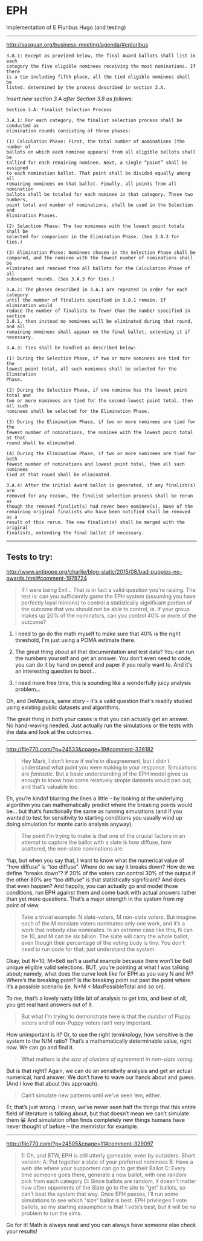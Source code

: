 # EPH
Implementation of E Pluribus Hugo (and testing)

-----

http://sasquan.org/business-meeting/agenda/#epluribus

```
3.8.1: Except as provided below, the final Award ballots shall list in each
category the five eligible nominees receiving the most nominations. If there
is a tie including fifth place, all the tied eligible nominees shall be
listed. determined by the process described in section 3.A.
```
*Insert new section 3.A after Section 3.8 as follows:*

```
Section 3.A: Finalist Selection Process

3.A.1: For each category, the finalist selection process shall be conducted as
elimination rounds consisting of three phases:

(1) Calculation Phase: First, the total number of nominations (the number of
ballots on which each nominee appears) from all eligible ballots shall be
tallied for each remaining nominee. Next, a single “point” shall be assigned
to each nomination ballot. That point shall be divided equally among all
remaining nominees on that ballot. Finally, all points from all nomination
ballots shall be totaled for each nominee in that category. These two numbers,
point total and number of nominations, shall be used in the Selection and
Elimination Phases.

(2) Selection Phase: The two nominees with the lowest point totals shall be
selected for comparison in the Elimination Phase. (See 3.A.3 for ties.)

(3) Elimination Phase: Nominees chosen in the Selection Phase shall be
compared, and the nominee with the fewest number of nominations shall be
eliminated and removed from all ballots for the Calculation Phase of all
subsequent rounds. (See 3.A.3 for ties.)

3.A.2: The phases described in 3.A.1 are repeated in order for each category
until the number of finalists specified in 3.8.1 remain. If elimination would
reduce the number of finalists to fewer than the number specified in section
3.8.1, then instead no nominees will be eliminated during that round, and all
remaining nominees shall appear on the final ballot, extending it if
necessary.

3.A.3: Ties shall be handled as described below:

(1) During the Selection Phase, if two or more nominees are tied for the
lowest point total, all such nominees shall be selected for the Elimination
Phase.

(2) During the Selection Phase, if one nominee has the lowest point total and
two or more nominees are tied for the second-lowest point total, then all such
nominees shall be selected for the Elimination Phase.

(3) During the Elimination Phase, if two or more nominees are tied for the
fewest number of nominations, the nominee with the lowest point total at that
round shall be eliminated.

(4) During the Elimination Phase, if two or more nominees are tied for both
fewest number of nominations and lowest point total, then all such nominees
tied at that round shall be eliminated.

3.A.4: After the initial Award ballot is generated, if any finalist(s) are
removed for any reason, the finalist selection process shall be rerun as
though the removed finalist(s) had never been nominee(s). None of the
remaining original finalists who have been notified shall be removed as a
result of this rerun. The new finalist(s) shall be merged with the original
finalists, extending the final ballot if necessary.
```
-----

## Tests to try:

http://www.antipope.org/charlie/blog-static/2015/08/bad-puppies-no-awards.html#comment-1978724
> If I were being Evil...
That is in fact a valid question you're raising. The test is: can you sufficiently game the EPH system (assuming you have perfectly loyal minions) to control a statistically significant portion of the outcome that you should not be able to control, ie. if your group makes up 20% of the nominators, can you control 40% or more of the outcome?

1. I need to go do the math myself to make sure that 40% is the right threshold, I'm just using a POMA estimate there.

2. The great thing about all that documentation and test data? You can run the numbers yourself and get an answer. You don't even need to code, you can do it by hand on pencil and paper if you really want to. And it's an interesting question to boot...

3. I need more free time, this is sounding like a wonderfully juicy analysis problem...


Oh, and DeMarquis, same story - it's a valid question that's readily studied using existing public datasets and algorithms.

The great thing in both your cases is that you can actually get an answer. No
hand-waving needed. Just actually run the simulations or the tests with the
data and look at the outcomes.

-----

http://file770.com/?p=24533&cpage=19#comment-328182

> Hey Mark,
> I don’t know if we’re in disagreement, but I didn’t understand what point you were making in your response. Simulations are *fantastic*. But a basic understanding of the EPH model gives us enough to know how some relatively simple datasets would pan out, and that’s valuable too.

Eh, you’re kindof blurring the lines a little – by looking at the underlying algorithm you can mathematically predict where the breaking points would be… but that’s functionally the same as running simulations (and if you wanted to test for sensitivity to starting conditions you usually wind up doing simulation for monte carlo analysis anyway).

> The point I’m trying to make is that one of the crucial factors in an attempt to capture the ballot with a slate is how diffuse, how scattered, the non-slate nominations are.

Yup, but when you say that, I want to know what the numerical value of “how diffuse” is “too diffuse”. Where do we say it breaks down? How do we define “breaks down”? If 20% of the voters can control 30% of the output if the other 80% are “too diffuse” is that statistically significant?
And does that even happen?
And happily, you can actually go and model those conditions, run EPH against them and come back with actual answers rather than yet more questions.
That’s a major strength in the system from my point of view.

> Take a trivial example: N slate-voters, M non-slate voters. But imagine each of the M nonslate voters nominates only one work, and it’s a work that nobody else nominates.
> In an extreme case like this, N can be 10, and M can be six billion. The slate will carry the whole ballot, even though their percentage of the voting body is tiny. You don’t need to run code for that; just understand the system.

Okay, but N=10, M=6e8 isn’t a useful example because there won’t be 6e8 unique eligible valid selections.
BUT, you’re pointing at what I was talking about; namely, what does the curve look like for EPH as you vary N and M? Where’s the breaking point? Is the breaking point out past the point where it’s a possible scenario (ie. N+M < MaxPossibleTotal and so on).

To me, that’s a lovely natty little bit of analysis to get into, and best of all, you get real hard answers out of it.

> But what I’m trying to demonstrate here is that the *number* of Puppy voters and of non-Puppy voters isn’t very important.

How unimportant is it? Or, to use the right terminology, how sensitive is the system to the N/M ratio? That’s a mathematically determinable value, right now. We can go and find it.

> What matters is *the size of clusters of agreement in non-slate voting.*

But is that right? Again, we can do an sensitivity analysis and get an actual numerical, hard answer. We don’t have to wave our hands about and guess. (And I love that about this approach).

> Can’t simulate new patterns until we’ve seen ’em, either.

Er, that’s just wrong. I mean, we’ve never seen half the things that this entire field of literature is talking about, but that doesn’t mean we can’t simulate them 😀
And simulation often finds completely new things humans have never thought of
before – the memristor for example.

-----

http://file770.com/?p=24505&cpage=11#comment-329097

> 1: Oh, and BTW, EPH is still utterly gameable, even by outsiders. Short version:
> A: Put together a slate of your preferred nominees
> B: Have a web site where your supporters can go to get their Ballot
> C: Every time someone goes there, generate a new ballot, with one random pick from each category
> D: Since ballots are random, it doesn’t matter how often opponents of the Slate go to the site to “get” ballots, so can’t beat the system that way.
> Once EPH passes, I’ll run some simulations to see which “size” ballot is best. EPH privileges 1 vote ballots, so my starting assumption is that 1 vote’s best, but it will be no problem to run the sims.

Go for it! Math is always neat and you can always have someone else check your
results!
